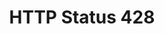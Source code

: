 ---
layout: topic
title: HTTP Status 428
permalink: /design/topics/http-status-428
data:
  items:
    - references:
        - name: Client Side Error Codes
          url: 'http://zalando.github.io/restful-api-guidelines/http/Http.html#client-side-error-codes'
      _embedded:
        guideline:
          id: zalando-restful-api-guidelines
          title: RESTFul API Guidelines
          type: website
          url: 'http://zalando.github.io/restful-api-guidelines/'
          company: Zalando
          companyLogoUrl: /media/logos/zalando.png
          companyUrl: 'https://tech.zalando.de/'
          date: 2016-01-22T00:00:00.000Z
          reviewDate: 2016-08-28T00:00:00.000Z
          _links:
            self:
              href: /design/guidelines/zalando-restful-api-guidelines
            guidelineTopics:
              href: /design/guidelines/zalando-restful-api-guidelines/topics
      _links:
        guideline:
          href: /design/guidelines/zalando-restful-api-guidelines
  _embedded:
    topic:
      id: http-status-428
      name: HTTP Status 428
      description: When to use HTTP status 428
      _links:
        self:
          href: /design/topics/http-status-428
        topicGuidelines:
          href: /design/topics/http-status-428/guidelines
  _links:
    self:
      href: /design/topics/http-status-428/guidelines
    topic:
      href: /design/topics/http-status-428
---